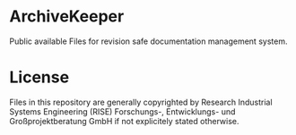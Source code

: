 # ArchiveKeeper
Public available Files for revision safe documentation management system.

# License

Files in this repository are generally copyrighted by Research Industrial Systems Engineering (RISE)
Forschungs-, Entwicklungs- und Großprojektberatung GmbH if not explicitely stated otherwise.
